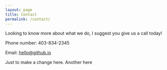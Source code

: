 ```yaml
---
layout: page
title: Contact
permalink: /contact/
---
```



Looking to know more about what we do, I suggest you give us a call today!

Phone number: 403-834-2345

Email: hello@github.io


Just to make a change here.
Another here
